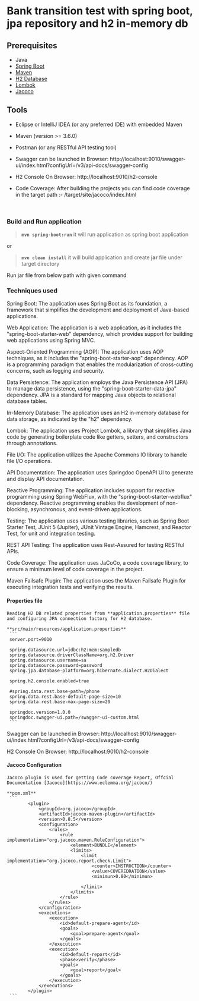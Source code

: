 # Bank transition test with spring boot, jpa repository and h2 in-memory db


## Prerequisites
- Java
- [Spring Boot](https://spring.io/projects/spring-boot)
- [Maven](https://maven.apache.org/guides/index.html)
- [H2 Database](https://www.h2database.com/html/main.html)
- [Lombok](https://objectcomputing.com/resources/publications/sett/january-2010-reducing-boilerplate-code-with-project-lombok)
- [Jacoco](https://www.eclemma.org/jacoco/)

## Tools
- Eclipse or IntelliJ IDEA (or any preferred IDE) with embedded Maven
- Maven (version >= 3.6.0)
- Postman (or any RESTful API testing tool)


- Swagger can be launched in Browser: http://localhost:9010/swagger-ui/index.html?configUrl=/v3/api-docs/swagger-config


- H2 Console On Browser: http://localhost:9010/h2-console


- Code Coverage: After building the projects you can find code coverage in the target path :- /target/site/jacoco/index.html


<br/>


###  Build and Run application

> **```mvn spring-boot:run```** it will run application as spring boot application

or
> **```mvn clean install```** it will build application and create **jar** file under target directory

Run jar file from below path with given command



### Techniques used

Spring Boot: The application uses Spring Boot as its foundation, a framework that simplifies the development and deployment of Java-based applications.

Web Application: The application is a web application, as it includes the "spring-boot-starter-web" dependency, which provides support for building web applications using Spring MVC.

Aspect-Oriented Programming (AOP): The application uses AOP techniques, as it includes the "spring-boot-starter-aop" dependency. AOP is a programming paradigm that enables the modularization of cross-cutting concerns, such as logging and security.

Data Persistence: The application employs the Java Persistence API (JPA) to manage data persistence, using the "spring-boot-starter-data-jpa" dependency. JPA is a standard for mapping Java objects to relational database tables.

In-Memory Database: The application uses an H2 in-memory database for data storage, as indicated by the "h2" dependency.

Lombok: The application uses Project Lombok, a library that simplifies Java code by generating boilerplate code like getters, setters, and constructors through annotations.

File I/O: The application utilizes the Apache Commons IO library to handle file I/O operations.

API Documentation: The application uses Springdoc OpenAPI UI to generate and display API documentation.

Reactive Programming: The application includes support for reactive programming using Spring WebFlux, with the "spring-boot-starter-webflux" dependency. Reactive programming enables the development of non-blocking, asynchronous, and event-driven applications.

Testing: The application uses various testing libraries, such as Spring Boot Starter Test, JUnit 5 (Jupiter), JUnit Vintage Engine, Hamcrest, and Reactor Test, for unit and integration testing.

REST API Testing: The application uses Rest-Assured for testing RESTful APIs.

Code Coverage: The application uses JaCoCo, a code coverage library, to ensure a minimum level of code coverage in the project.

Maven Failsafe Plugin: The application uses the Maven Failsafe Plugin for executing integration tests and verifying the results.

#### Properties file
    Reading H2 DB related properties from **application.properties** file and configuring JPA connection factory for H2 database.

    **src/main/resources/application.properties**
     ```
     server.port=9010

     spring.datasource.url=jdbc:h2:mem:sampledb
     spring.datasource.driverClassName=org.h2.Driver
     spring.datasource.username=sa
     spring.datasource.password=password
     spring.jpa.database-platform=org.hibernate.dialect.H2Dialect

     spring.h2.console.enabled=true

     #spring.data.rest.base-path=/phone
     spring.data.rest.base-default-page-size=10
     spring.data.rest.base-max-page-size=20

     springdoc.version=1.0.0
     springdoc.swagger-ui.path=/swagger-ui-custom.html
     ```

Swagger can be launched in Browser: http://localhost:9010/swagger-ui/index.html?configUrl=/v3/api-docs/swagger-config

H2 Console On Browser: http://localhost:9010/h2-console
#### Jacoco Configuration
    Jacoco plugin is used for getting Code coverage Report, Offcial Documentation [Jacoco](https://www.eclemma.org/jacoco/)

    **pom.xml**
     ```
            <plugin>
                <groupId>org.jacoco</groupId>
                <artifactId>jacoco-maven-plugin</artifactId>
                <version>0.8.5</version>
                <configuration>
                    <rules>
                        <rule implementation="org.jacoco.maven.RuleConfiguration">
                            <element>BUNDLE</element>
                            <limits>
                                <limit implementation="org.jacoco.report.check.Limit">
                                    <counter>INSTRUCTION</counter>
                                    <value>COVEREDRATION</value>
                                    <minimun>0.80</minimun>

                                </limit>
                            </limits>
                        </rule>
                    </rules>
                </configuration>
                <executions>
                    <execution>
                        <id>default-prepare-agent</id>
                        <goals>
                            <goal>prepare-agent</goal>
                        </goals>
                    </execution>
                    <execution>
                        <id>default-report</id>
                        <phase>verify</phase>
                        <goals>
                            <goal>report</goal>
                        </goals>
                    </execution>
                </executions>
            </plugin>
     ```

